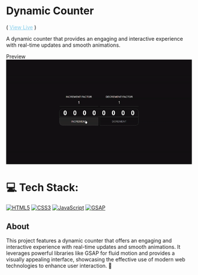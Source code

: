 # Dynamic Counter

( <a style='color:skyblue' href='https://text-grid-shader.onrender.com/' >View Live</a> )

A dynamic counter that provides an engaging and interactive experience with real-time updates and smooth animations.

Preview 
![Gridy Shader Effect](./Counter.gif)

# 💻 Tech Stack:
[![HTML5](https://img.shields.io/badge/html5-%23E34F26.svg?style=for-the-badge&logo=html5&logoColor=white)](https://developer.mozilla.org/en-US/docs/Web/HTML) [![CSS3](https://img.shields.io/badge/css3-%231572B6.svg?style=for-the-badge&logo=css3&logoColor=white)](https://developer.mozilla.org/en-US/docs/Web/CSS) [![JavaScript](https://img.shields.io/badge/javascript-%23323330.svg?style=for-the-badge&logo=javascript&logoColor=%23F7DF1E)](https://developer.mozilla.org/en-US/docs/Web/JavaScript) [![GSAP](https://img.shields.io/badge/GSAP-%2383C3D0.svg?style=for-the-badge&logo=greensock&logoColor=black)](https://greensock.com/gsap/)


## About
This project features a dynamic counter that offers an engaging and interactive experience with real-time updates and smooth animations. It leverages powerful libraries like GSAP for fluid motion and provides a visually appealing interface, showcasing the effective use of modern web technologies to enhance user interaction. 🚀
